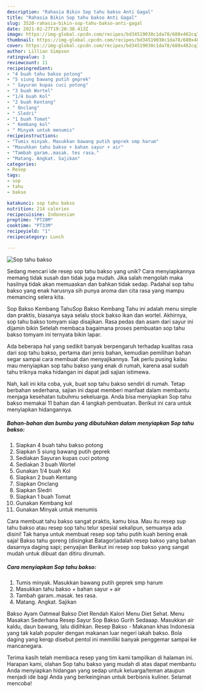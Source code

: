 ```yaml
---
description: "Rahasia Bikin Sop tahu bakso Anti Gagal"
title: "Rahasia Bikin Sop tahu bakso Anti Gagal"
slug: 3520-rahasia-bikin-sop-tahu-bakso-anti-gagal
date: 2021-02-27T19:20:38.413Z
image: https://img-global.cpcdn.com/recipes/bd34519030c1da78/680x482cq70/sop-tahu-bakso-foto-resep-utama.jpg
thumbnail: https://img-global.cpcdn.com/recipes/bd34519030c1da78/680x482cq70/sop-tahu-bakso-foto-resep-utama.jpg
cover: https://img-global.cpcdn.com/recipes/bd34519030c1da78/680x482cq70/sop-tahu-bakso-foto-resep-utama.jpg
author: Lillian Simpson
ratingvalue: 3
reviewcount: 11
recipeingredient:
- "4 buah tahu bakso potong"
- "5 siung bawang putih geprek"
- " Sayuran kupas cuci potong"
- "3 buah Wortel"
- "1/4 buah Kol"
- "2 buah Kentang"
- " Onclang"
- " Sledri"
- "1 buah Tomat"
- " Kembang kol"
- " Minyak untuk menumis"
recipeinstructions:
- "Tumis minyak. Masukkan bawang putih geprek smp harum"
- "Masukkan tahu bakso + bahan sayur + air"
- "Tambah garam..masak. tes rasa."
- "Matang. Angkat. Sajikan"
categories:
- Resep
tags:
- sop
- tahu
- bakso

katakunci: sop tahu bakso 
nutrition: 214 calories
recipecuisine: Indonesian
preptime: "PT20M"
cooktime: "PT33M"
recipeyield: "1"
recipecategory: Lunch

---
```



![Sop tahu bakso](https://img-global.cpcdn.com/recipes/bd34519030c1da78/680x482cq70/sop-tahu-bakso-foto-resep-utama.jpg)

Sedang mencari ide resep sop tahu bakso yang unik? Cara menyiapkannya memang tidak susah dan tidak juga mudah. Jika salah mengolah maka hasilnya tidak akan memuaskan dan bahkan tidak sedap. Padahal sop tahu bakso yang enak harusnya sih punya aroma dan cita rasa yang mampu memancing selera kita.

Sop Bakso Kembang TahuSop Bakso Kembang Tahu ini adalah menu simple dan praktis, biasanya saya selalu stock bakso ikan dan wortel. Akhirnya, sop tahu bakso tomyam siap disajikan. Rasa pedas dan asam dari sayur ini dijamin bikin Setelah membaca bagaimana proses pembuatan sop tahu bakso tomyam ini ternyata bikin lapar.

Ada beberapa hal yang sedikit banyak berpengaruh terhadap kualitas rasa dari sop tahu bakso, pertama dari jenis bahan, kemudian pemilihan bahan segar sampai cara membuat dan menyajikannya. Tak perlu pusing kalau mau menyiapkan sop tahu bakso yang enak di rumah, karena asal sudah tahu triknya maka hidangan ini dapat jadi sajian istimewa.


Nah, kali ini kita coba, yuk, buat sop tahu bakso sendiri di rumah. Tetap berbahan sederhana, sajian ini dapat memberi manfaat dalam membantu menjaga kesehatan tubuhmu sekeluarga. Anda bisa menyiapkan Sop tahu bakso memakai 11 bahan dan 4 langkah pembuatan. Berikut ini cara untuk menyiapkan hidangannya.

<!--inarticleads1-->

##### Bahan-bahan dan bumbu yang dibutuhkan dalam menyiapkan Sop tahu bakso:

1. Siapkan 4 buah tahu bakso potong
1. Siapkan 5 siung bawang putih geprek
1. Sediakan  Sayuran kupas cuci potong
1. Sediakan 3 buah Wortel
1. Gunakan 1/4 buah Kol
1. Siapkan 2 buah Kentang
1. Siapkan  Onclang
1. Siapkan  Sledri
1. Siapkan 1 buah Tomat
1. Gunakan  Kembang kol
1. Gunakan  Minyak untuk menumis


Cara membuat tahu bakso sangat praktis, kamu bisa. Mau itu resep sup tahu bakso atau resep sop tahu telur spesial sekalipun, semuanya ada disini! Tak hanya untuk membuat resep sop tahu putih kuah bening enak saja! Bakso tahu goreng (disingkat Batagor)adalah resep bakso yang bahan dasarnya daging sapi; penyajian Berikut ini resep sop bakso yang sangat mudah untuk dibuat dan ditiru dirumah. 

<!--inarticleads2-->

##### Cara menyiapkan Sop tahu bakso:

1. Tumis minyak. Masukkan bawang putih geprek smp harum
1. Masukkan tahu bakso + bahan sayur + air
1. Tambah garam..masak. tes rasa.
1. Matang. Angkat. Sajikan


Bakso Ayam Oatmeal Bakso Diet Rendah Kalori Menu Diet Sehat. Menu Masakan Sederhana Resep Sayur Sop Bakso Gurih Sedaaap. Masukkan air kaldu, daun bawang, lalu didihkan. Resep Bakso - Makanan khas Indonesia yang tak kalah populer dengan makanan luar negeri iakah bakso. Bola daging yang kerqp disebut pentol ini memiliki banyak penggemar sampai ke mancanegara. 

Terima kasih telah membaca resep yang tim kami tampilkan di halaman ini. Harapan kami, olahan Sop tahu bakso yang mudah di atas dapat membantu Anda menyiapkan hidangan yang sedap untuk keluarga/teman ataupun menjadi ide bagi Anda yang berkeinginan untuk berbisnis kuliner. Selamat mencoba!
